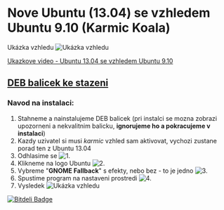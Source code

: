 Nove Ubuntu (13.04) se vzhledem Ubuntu 9.10 (Karmic Koala)
==========================================================

Ukázka vzhledu
![Ukázka vzhledu](https://raw.github.com/tuxmartin/ubuntu-karmic-theme/master/navod/vzhled.png "Ukázka vzhledu") 

[Ukazkove video - Ubuntu 13.04 se vzhledem Ubuntu 9.10](http://www.youtube.com/watch?v=HkQAWt2sehQ)

## [DEB balicek ke stazeni](https://github.com/tuxmartin/ubuntu-karmic-theme/blob/master/deb/ubuntu-karmic-theme-repository/debs/ubuntu-karmic-theme_13.04-1_all.deb?raw=true)

### Navod na instalaci:
1. Stahneme a nainstalujeme DEB balicek (pri instalci se mozna zobrazi upozorneni a nekvalitnim balicku, **ignorujeme ho a pokracujeme v instalaci**)
2. Kazdy uzivatel si musi *karmic* vzhled sam aktivovat, vychozi zustane porad ten z Ubuntu 13.04
  1. Odhlasime se 
     ![1.](https://raw.github.com/tuxmartin/ubuntu-karmic-theme/master/navod/1_odhlasit.png "1.") 
  2. Klikneme na logo Ubuntu 
     ![2.](https://raw.github.com/tuxmartin/ubuntu-karmic-theme/master/navod/2_vybrat.png "2.") 
  3. Vybreme "**GNOME Fallback**" s efekty, nebo bez - to je jedno 
     ![3.](https://raw.github.com/tuxmartin/ubuntu-karmic-theme/master/navod/3_vybrat.png "3.") 
  4. Spustime program na nastaveni prostredi 
     ![4.](https://raw.github.com/tuxmartin/ubuntu-karmic-theme/master/navod/4_spustit.png "4.") 
3. Vysledek
  ![Ukázka vzhledu](https://raw.github.com/tuxmartin/ubuntu-karmic-theme/master/navod/vzhled.png "Ukázka vzhledu") 






[![Bitdeli Badge](https://d2weczhvl823v0.cloudfront.net/tuxmartin/ubuntu-karmic-theme/trend.png)](https://bitdeli.com/free "Bitdeli Badge")

